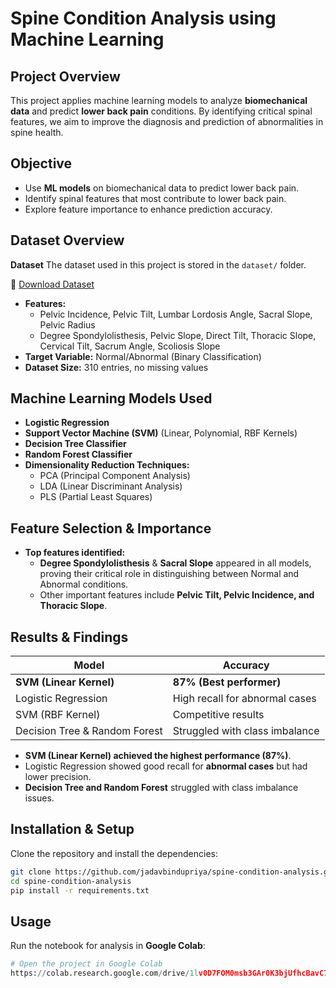 # Spine Condition Analysis using Machine Learning

## **Project Overview**
This project applies machine learning models to analyze **biomechanical data** and predict **lower back pain** conditions. By identifying critical spinal features, we aim to improve the diagnosis and prediction of abnormalities in spine health.

## **Objective**
- Use **ML models** on biomechanical data to predict lower back pain.
- Identify spinal features that most contribute to lower back pain.
- Explore feature importance to enhance prediction accuracy.

## **Dataset Overview**
**Dataset**
The dataset used in this project is stored in the `dataset/` folder.

🔗 [Download Dataset](https://github.com/jadavbindupriya/Spinal_Condition_Analysis/blob/main/dataset/Dataset_spine.csv)

- **Features:**
  - Pelvic Incidence, Pelvic Tilt, Lumbar Lordosis Angle, Sacral Slope, Pelvic Radius
  - Degree Spondylolisthesis, Pelvic Slope, Direct Tilt, Thoracic Slope, Cervical Tilt, Sacrum Angle, Scoliosis Slope
- **Target Variable:** Normal/Abnormal (Binary Classification)
- **Dataset Size:** 310 entries, no missing values

## **Machine Learning Models Used**
- **Logistic Regression**
- **Support Vector Machine (SVM)** (Linear, Polynomial, RBF Kernels)
- **Decision Tree Classifier**
- **Random Forest Classifier**
- **Dimensionality Reduction Techniques:**
  - PCA (Principal Component Analysis)
  - LDA (Linear Discriminant Analysis)
  - PLS (Partial Least Squares)

## **Feature Selection & Importance**
- **Top features identified:**
  - **Degree Spondylolisthesis** & **Sacral Slope** appeared in all models, proving their critical role in distinguishing between Normal and Abnormal conditions.
  - Other important features include **Pelvic Tilt, Pelvic Incidence, and Thoracic Slope**.

## **Results & Findings**
| Model | Accuracy |
|--------|---------|
| **SVM (Linear Kernel)** | **87% (Best performer)** |
| Logistic Regression | High recall for abnormal cases |
| SVM (RBF Kernel) | Competitive results |
| Decision Tree & Random Forest | Struggled with class imbalance |

- **SVM (Linear Kernel) achieved the highest performance (87%)**.
- Logistic Regression showed good recall for **abnormal cases** but had lower precision.
- **Decision Tree and Random Forest** struggled with class imbalance issues.



## **Installation & Setup**
Clone the repository and install the dependencies:
```bash
git clone https://github.com/jadavbindupriya/spine-condition-analysis.git
cd spine-condition-analysis
pip install -r requirements.txt
```

## **Usage**
Run the notebook for analysis in **Google Colab**:
```python
# Open the project in Google Colab
https://colab.research.google.com/drive/1lv0D7FOM0msb3GAr0K3bjUfhcBavC7HW
```




